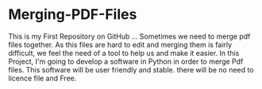 # Merging-PDF-Files
This is my First Repository on GitHub ...
Sometimes we need to merge pdf files together. As this files are hard to edit and merging them is fairly difficult, we feel the need of a tool to help us and make it easier.
In this Project, I'm going to develop a software in Python in order to merge Pdf files. This software will be user friendly and stable. there will be no need to licence file and Free.
